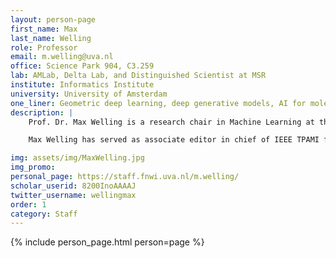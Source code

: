 ```yaml
---
layout: person-page
first_name: Max
last_name: Welling
role: Professor
email: m.welling@uva.nl
office: Science Park 904, C3.259
lab: AMLab, Delta Lab, and Distinguished Scientist at MSR
institute: Informatics Institute
university: University of Amsterdam
one_liner: Geometric deep learning, deep generative models, AI for molecular simulation.
description: |
    Prof. Dr. Max Welling is a research chair in Machine Learning at the University of Amsterdam and a Distinguished Scientist at MSR. He is a fellow at the Canadian Institute for Advanced Research (CIFAR) and the European Lab for Learning and Intelligent Systems (ELLIS) where he also serves on the founding board. His previous appointments include VP at Qualcomm Technologies, professor at UC Irvine, postdoc at U. Toronto and UCL under supervision of prof. Geoffrey Hinton, and postdoc at Caltech under supervision of prof. Pietro Perona. He finished his PhD in theoretical high energy physics under supervision of Nobel laureate prof. Gerard ‘t Hooft.

    Max Welling has served as associate editor in chief of IEEE TPAMI from 2011-2015, he serves on the advisory board of the Neurips foundation since 2015 and has been program chair and general chair of Neurips in 2013 and 2014 respectively. He was also program chair of AISTATS in 2009 and ECCV in 2016 and general chair of MIDL 2018. Max Welling is recipient of the ECCV Koenderink Prize in 2010 and the ICML Test of Time award in 2021. He co-directs the Amsterdam Machine Learning Lab (AMLab), the Qualcomm-UvA deep learning lab (QUvA), and the Bosch-UvA Deep Learning lab (Delta).

img: assets/img/MaxWelling.jpg
img_promo: 
personal_page: https://staff.fnwi.uva.nl/m.welling/
scholar_userid: 8200InoAAAAJ
twitter_username: wellingmax
order: 1
category: Staff 
---
```


{% include person_page.html person=page %}
